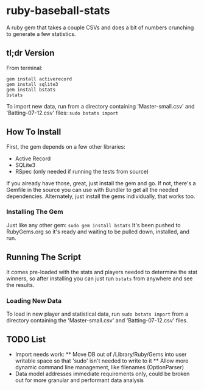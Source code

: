 # ruby-baseball-stats
A ruby gem that takes a couple CSVs and does a bit of numbers crunching to generate a few statistics.
## tl;dr Version
From terminal:
```
gem install activerecord
gem install sqlite3
gem install bstats
bstats
```
To import new data, run from a directory containing 'Master-small.csv' and 'Batting-07-12.csv' files:
`sudo bstats import`
## How To Install
First, the gem depends on a few other libraries:
* Active Record
* SQLite3
* RSpec (only needed if running the tests from source)

If you already have those, great, just install the gem and go. If not, there's a Gemfile in the source you can use with Bundler to get all the needed dependencies. Alternately, just install the gems individually, that works too.
### Installing The Gem
Just like any other gem:
`sudo gem install bstats`
It's been pushed to RubyGems.org so it's ready and waiting to be pulled down, installed, and run.
## Running The Script
It comes pre-loaded with the stats and players needed to determine the stat winners, so after installing you can just run `bstats` from anywhere and see the results.
### Loading New Data
To load in new player and statistical data, run `sudo bstats import` from a directory containing the 'Master-small.csv' and 'Batting-07-12.csv' files.

## TODO List
* Import needs work:
** Move DB out of /Library/Ruby/Gems into user writable space so that 'sudo' isn't needed to write to it
** Allow more dynamic command line management, like filenames (OptionParser)
* Data model addresses immediate requirements only, could be broken out for more granular and performant data analysis
